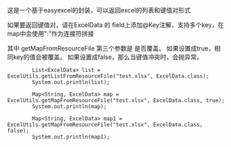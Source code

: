 这是一个基于easyexcel的封装，可以返回excel的列表和键值对形式

如果要返回键值对，请在ExcelData 的 field上添加@Key注解，支持多个key，在map中会使用":"作为连接符拼接

其中 getMapFromResourceFile 第三个参数是 是否覆盖。
如果设置成true，相同key的值会被覆盖。
如果设置成false，那么当键值冲突时，会抛异常。

```
        List<ExcelData> list = ExcelUtils.getListFromResourceFile("test.xlsx", ExcelData.class);
        System.out.println(list);

        Map<String, ExcelData> map = ExcelUtils.getMapFromResourceFile("test.xlsx", ExcelData.class, true);
        System.out.println(map);

        Map<String, ExcelData> map1 = ExcelUtils.getMapFromResourceFile("test.xlsx", ExcelData.class, false);
        System.out.println(map1);
```